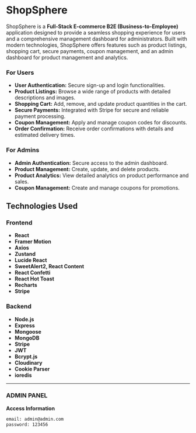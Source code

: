 # ShopSphere

ShopSphere is a **Full-Stack E-commerce B2E (Business-to-Employee)** application designed to provide a seamless shopping experience for users and a comprehensive management dashboard for administrators. Built with modern technologies, ShopSphere offers features such as product listings, shopping cart, secure payments, coupon management, and an admin dashboard for product management and analytics.

### For Users

- **User Authentication:** Secure sign-up and login functionalities.
- **Product Listings:** Browse a wide range of products with detailed descriptions and images.
- **Shopping Cart:** Add, remove, and update product quantities in the cart.
- **Secure Payments:** Integrated with Stripe for secure and reliable payment processing.
- **Coupon Management:** Apply and manage coupon codes for discounts.
- **Order Confirmation:** Receive order confirmations with details and estimated delivery times.

### For Admins

- **Admin Authentication:** Secure access to the admin dashboard.
- **Product Management:** Create, update, and delete products.
- **Product Analytics:** View detailed analytics on product performance and sales.
- **Coupon Management:** Create and manage coupons for promotions.

## Technologies Used

### Frontend

- **React**
- **Framer Motion**
- **Axios**
- **Zustand**
- **Lucide React**
- **SweetAlert2, React Content**
- **React Confetti**
- **React Hot Toast**
- **Recharts**
- **Stripe**

### Backend

- **Node.js**
- **Express**
- **Mongoose**
- **MongoDB**
- **Stripe**
- **JWT**
- **Bcrypt.js**
- **Cloudinary**
- **Cookie Parser**
- **ioredis**

---

### ADMIN PANEL

**Access Information**

```bash
email: admin@admin.com
password: 123456
```
